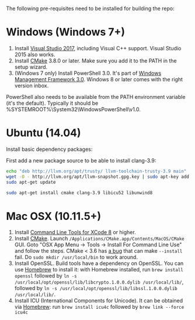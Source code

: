 The following pre-requisites need to be installed for building the repo:

# Windows (Windows 7+)

1. Install [Visual Studio 2017](https://www.visualstudio.com/en-us/products/visual-studio-community-vs.aspx), including Visual C++ support. Visual Studio 2015 also works.
2. Install [CMake](http://www.cmake.org/download/) 3.8.0 or later. Make sure you add it to the PATH in the setup wizard.
3. (Windows 7 only) Install PowerShell 3.0. It's part of [Windows Management Framework 3.0](http://go.microsoft.com/fwlink/?LinkID=240290). Windows 8 or later comes with the right version inbox.

PowerShell also needs to be available from the PATH environment variable (it's the default). Typically it should be %SYSTEMROOT%\System32\WindowsPowerShell\v1.0\.

# Ubuntu (14.04)

Install basic dependency packages:

First add a new package source to be able to install clang-3.9:
```sh
echo "deb http://llvm.org/apt/trusty/ llvm-toolchain-trusty-3.9 main" | sudo tee /etc/apt/sources.list.d/llvm.list
wget -O - http://llvm.org/apt/llvm-snapshot.gpg.key | sudo apt-key add -
sudo apt-get update
```

```sh
sudo apt-get install cmake clang-3.9 libicu52 libunwind8
```

# Mac OSX (10.11.5+)

1. Install [Command Line Tools for XCode 8](https://developer.apple.com/xcode/download/) or higher. 
2. Install [CMake](https://cmake.org/download/). Launch `/Applications/CMake.app/Contents/MacOS/CMake` GUI. Goto "OSX App Menu -> Tools -> Install For Command Line Use" and follow the steps. CMake < 3.6 has [a bug](https://cmake.org/Bug/view.php?id=16064) that can make `--install` fail. Do `sudo mkdir /usr/local/bin` to work around.
3. Install OpenSSL. Build tools have a dependency on OpenSSL. You can use [Homebrew](http://brew.sh/) to install it: with Homebrew installed, run `brew install openssl` followed by `ln -s /usr/local/opt/openssl/lib/libcrypto.1.0.0.dylib /usr/local/lib/`, followed by `ln -s /usr/local/opt/openssl/lib/libssl.1.0.0.dylib /usr/local/lib/`.
4. Install ICU (International Components for Unicode). It can be obtained via [Homebrew](http://brew.sh/): run `brew install icu4c` followed by `brew link --force icu4c` 
